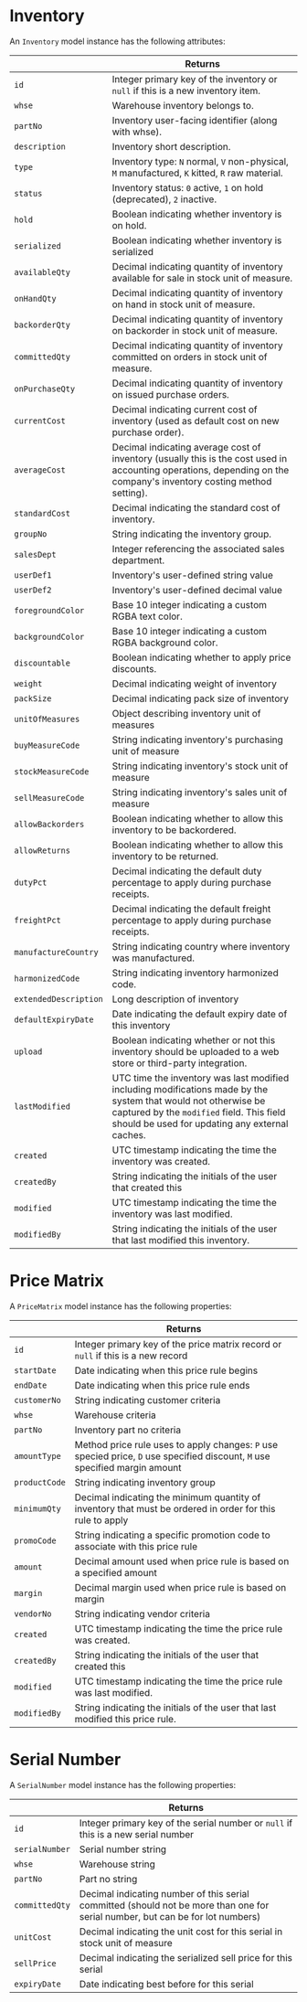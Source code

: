 # Inventory

An `Inventory` model instance has the following attributes:

|   | Returns |
| --- | --- |
| `id` | Integer primary key of the inventory or `null` if this is a new inventory item. |
| `whse` | Warehouse inventory belongs to. |
| `partNo` | Inventory user-facing identifier (along with whse). |
| `description` | Inventory short description. |
| `type` | Inventory type: `N` normal, `V` non-physical, `M` manufactured, `K` kitted, `R` raw material. |
| `status` | Inventory status: `0` active, `1` on hold (deprecated), `2` inactive. |
| `hold` | Boolean indicating whether inventory is on hold. |
| `serialized` | Boolean indicating whether inventory is serialized |
| `availableQty` | Decimal indicating quantity of inventory available for sale in stock unit of measure. |
| `onHandQty` | Decimal indicating quantity of inventory on hand in stock unit of measure. |
| `backorderQty` | Decimal indicating quantity of inventory on backorder in stock unit of measure. |
| `committedQty` | Decimal indicating quantity of inventory committed on orders in stock unit of measure. |
| `onPurchaseQty` | Decimal indicating quantity of inventory on issued purchase orders. |
| `currentCost` | Decimal indicating current cost of inventory (used as default cost on new purchase order). |
| `averageCost` | Decimal indicating average cost of inventory (usually this is the cost used in accounting operations, depending on the company's inventory costing method setting). |
| `standardCost` | Decimal indicating the standard cost of inventory. |
| `groupNo` | String indicating the inventory group. |
| `salesDept` | Integer referencing the associated sales department. |
| `userDef1` | Inventory's user-defined string value |
| `userDef2` | Inventory's user-defined decimal value |
| `foregroundColor` | Base 10 integer indicating a custom RGBA text color. |
| `backgroundColor` | Base 10 integer indicating a custom RGBA background color. |
| `discountable` | Boolean indicating whether to apply price discounts. |
| `weight` | Decimal indicating weight of inventory |
| `packSize` | Decimal indicating pack size of inventory |
| `unitOfMeasures` | Object describing inventory unit of measures |
| `buyMeasureCode` | String indicating inventory's purchasing unit of measure |
| `stockMeasureCode` | String indicating inventory's stock unit of measure |
| `sellMeasureCode` | String indicating inventory's sales unit of measure |
| `allowBackorders` | Boolean indicating whether to allow this inventory to be backordered. |
| `allowReturns` | Boolean indicating whether to allow this inventory to be returned. |
| `dutyPct` | Decimal indicating the default duty percentage to apply during purchase receipts. |
| `freightPct` | Decimal indicating the default freight percentage to apply during purchase receipts. |
| `manufactureCountry` | String indicating country where inventory was manufactured. |
| `harmonizedCode` | String indicating inventory harmonized code. |
| `extendedDescription` | Long description of inventory |
| `defaultExpiryDate` | Date indicating the default expiry date of this inventory |
| `upload` | Boolean indicating whether or not this inventory should be uploaded to a web store or third-party integration. |
| `lastModified` | UTC time the inventory was last modified including modifications made by the system that would not otherwise be captured by the `modified` field. This field should be used for updating any external caches. |
| `created` | UTC timestamp indicating the time the inventory was created. |
| `createdBy` | String indicating the initials of the user that created this
| `modified` | UTC timestamp indicating the time the inventory was last modified. |
| `modifiedBy` | String indicating the initials of the user that last modified this inventory. |

# Price Matrix

A `PriceMatrix` model instance has the following properties:

|   | Returns |
| --- | --- |
| `id` | Integer primary key of the price matrix record or `null` if this is a new record |
| `startDate` | Date indicating when this price rule begins |
| `endDate` | Date indicating when this price rule ends |
| `customerNo` | String indicating customer criteria |
| `whse` | Warehouse criteria |
| `partNo` | Inventory part no criteria |
| `amountType` | Method price rule uses to apply changes: `P` use specied price, `D` use specified discount, `M` use specified margin amount |
| `productCode` | String indicating inventory group |
| `minimumQty` | Decimal indicating the minimum quantity of inventory that must be ordered in order for this rule to apply |
| `promoCode` | String indicating a specific promotion code to associate with this price rule |
| `amount` | Decimal amount used when price rule is based on a specified amount |
| `margin` | Decimal margin used when price rule is based on margin |
| `vendorNo` | String indicating vendor criteria |
| `created` | UTC timestamp indicating the time the price rule was created. |
| `createdBy` | String indicating the initials of the user that created this
| `modified` | UTC timestamp indicating the time the price rule was last modified. |
| `modifiedBy` | String indicating the initials of the user that last modified this price rule. |

# Serial Number

A `SerialNumber` model instance has the following properties:

|   | Returns |
| --- | --- |
| `id` | Integer primary key of the serial number or `null` if this is a new serial number |
| `serialNumber` | Serial number string |
| `whse` | Warehouse string |
| `partNo` | Part no string |
| `committedQty` | Decimal indicating number of this serial committed (should not be more than one for serial number, but can be for lot numbers) |
| `unitCost` | Decimal indicating the unit cost for this serial in stock unit of measure |
| `sellPrice` | Decimal indicating the serialized sell price for this serial |
| `expiryDate` | Date indicating best before for this serial |
